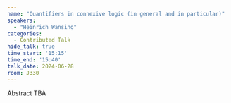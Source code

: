 ```yaml
---
name: "Quantifiers in connexive logic (in general and in particular)"
speakers:
  - "Heinrich Wansing"
categories:
  - Contributed Talk
hide_talk: true
time_start: '15:15'
time_end: '15:40'
talk_date: 2024-06-28
room: J330
---
```


Abstract TBA
